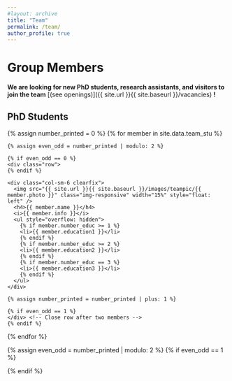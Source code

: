 ```yaml
---
#layout: archive
title: "Team"
permalink: /team/
author_profile: true
---
```


# Group Members

**We are looking for new PhD students, research assistants, and visitors to join the team** [(see openings)]({{ site.url }}{{ site.baseurl }}/vacancies) **!**

## PhD Students

<div class="team-section">
  {% assign number_printed = 0 %}
  {% for member in site.data.team_stu %}

    {% assign even_odd = number_printed | modulo: 2 %}

    {% if even_odd == 0 %}
    <div class="row">
    {% endif %}

    <div class="col-sm-6 clearfix">
      <img src="{{ site.url }}{{ site.baseurl }}/images/teampic/{{ member.photo }}" class="img-responsive" width="15%" style="float: left" />
      <h4>{{ member.name }}</h4>
      <i>{{ member.info }}</i>
      <ul style="overflow: hidden"> 
        {% if member.number_educ >= 1 %}
        <li>{{ member.education1 }}</li>
        {% endif %}
        {% if member.number_educ >= 2 %}
        <li>{{ member.education2 }}</li>
        {% endif %}
        {% if member.number_educ == 3 %}
        <li>{{ member.education3 }}</li>
        {% endif %}
      </ul>
    </div>

    {% assign number_printed = number_printed | plus: 1 %}

    {% if even_odd == 1 %}
    </div> <!-- Close row after two members -->
    {% endif %}

  {% endfor %}

  {% assign even_odd = number_printed | modulo: 2 %}
  {% if even_odd == 1 %}
  </div> <!-- Close row if the last row has an odd number of members -->
  {% endif %}
</div> <!-- End of team-section -->






<!-- ## Alumni
<div class="row">

<div class="col-sm-4 clearfix">
<h4>Staff</h4>
{% for member in site.data.alumni_staff %}
{{ member.name }}
{% endfor %}
</div>

<div class="col-sm-4 clearfix">
<h4>Students</h4>
{% for member in site.data.alumni_student %}
{{ member.name }}
{% endfor %}
</div>

<div class="col-sm-4 clearfix">
<h4>Visitors</h4>
{% for member in site.data.alumni_visitor %}
{{ member.name }}
{% endfor %}
</div>

</div> -->


 
